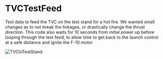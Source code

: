 # TVCTestFeed
Test data to feed the TVC on the test stand for a hot fire. We wanted small changes as to not break the linkages, or drastically change the thrust direction.
This code also waits for 10 seconds from initial power up before looping through the test feed, to allow time to get back to the launch control at a safe distance and ignite the F-10 motor



![TVCInTestStand](https://github.com/user-attachments/assets/bb8ded09-a8ed-4685-942a-1ae4445465f7)
